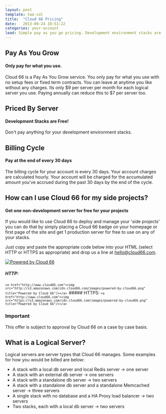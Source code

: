 ```yaml
---
layout: post
template: two-col
title:  "Cloud 66 Pricing"
date:   2013-09-24 10:51:22
categories: your-account
lead: Simple pay as you go pricing. Development environment stacks are free!
---
```



## Pay As You Grow
#### Only pay for what you use.
Cloud 66 is a Pay As You Grow service. You only pay for what you use with no setup fees or fixed term contracts. You can leave at anytime you like without any charges.
Its only $9 per server per month for each logical server you use. Paying annually can reduce this to $7 per server too.

## Priced By Server
#### Development Stacks are Free!
Don't pay anything for your development environment stacks.

## Billing Cycle
#### Pay at the end of every 30 days
The billing cycle for your account is every 30 days. Your account charges are calculated hourly. Your account will be charged for the accumulated amount you've accrued during the past 30 days by the end of the cycle.

## How can I use Cloud 66 for my side projects?
#### Get one non-development server for free for your projects
If you would like to use Cloud 66 to deploy and manage your 'side projects' you can do that by simply placing a Cloud 66 badge on your homepage or first page of the site and get 1 production server for free to use on any of your stacks.

Just copy and paste the appropriate code below into your HTML (select HTTP or HTTPS as appropriate) and drop us a line at <a href='mailto:hello@cloud66.com'>hello@cloud66.com</a>.

<a href="http://www.cloud66.com"><img src="https://s3.amazonaws.com/cdn.cloud66.com/images/powered-by-cloud66.png" title="Powered by Cloud 66"/></a>

##### HTTP:
<kbd style="font-size:10px">
&lt;a href=&quot;http://www.cloud66.com&quot;&gt;&lt;img src=&quot;http://s3.amazonaws.com/cdn.cloud66.com/images/powered-by-cloud66.png&quot; title=&quot;Powered by Cloud 66&quot;/&gt;&lt;/a&gt;
</kbd>
##### HTTPS:
<kbd style="font-size:10px">
&lt;a href=&quot;http://www.cloud66.com&quot;&gt;&lt;img src=&quot;https://s3.amazonaws.com/cdn.cloud66.com/images/powered-by-cloud66.png&quot; title=&quot;Powered by Cloud 66&quot;/&gt;&lt;/a&gt;
</kbd>

<div class="notice">
		<h3>Important</h3>
		<p>
			This offer is subject to approval by Cloud 66 on a case by case basis.
		</p>
</div>


## What is a Logical Server?
Logical servers are server types that Cloud 66 manages. Some examples for how you would be billed are below:
- A stack with a local db server and local Redis server &#8594; one server
- A stack with an external db server &#8594; one servers
- A stack with a standalone db server &#8594; two servers
- A stack with a standalone db server and a standalone Memcached server &#8594; three servers
- A single stack with no database and a HA Proxy load balancer &#8594; two servers
- Two stacks, each with a local db server &#8594; two servers